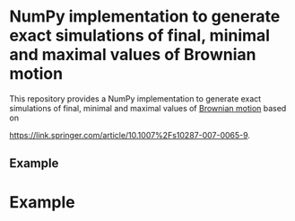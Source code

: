 # NumPy implementation to generate exact simulations of final, minimal and maximal values of Brownian motion

This repository provides a NumPy implementation to generate exact simulations of final, minimal and maximal values of [Brownian motion](https://en.wikipedia.org/wiki/Brownian_motion) based on 

https://link.springer.com/article/10.1007%2Fs10287-007-0065-9.


## Example
# Example




